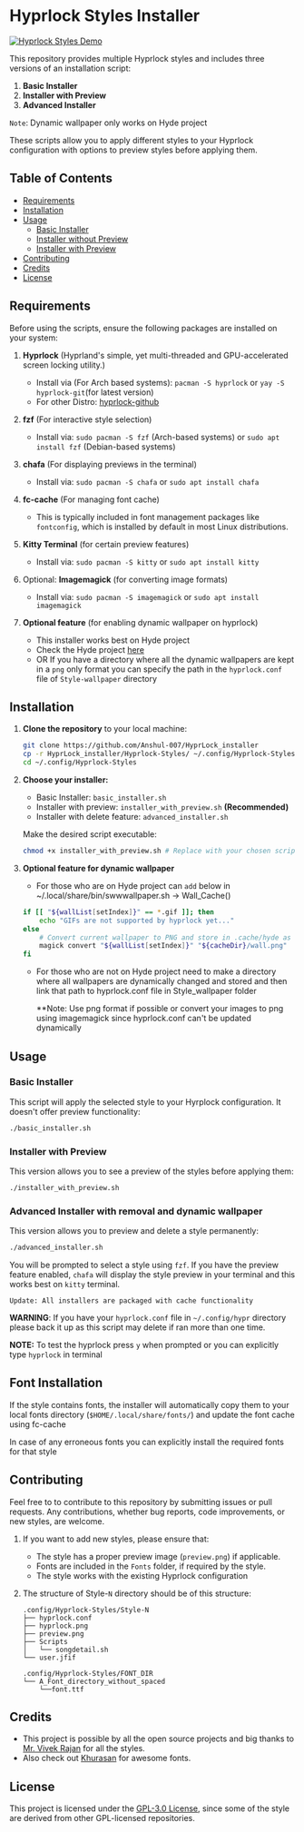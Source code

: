 # Hyprlock Styles Installer

[![Hyprlock Styles Demo](https://img.youtube.com/vi/4Qes9o3ifHQ/0.jpg)](https://www.youtube.com/watch?v=4Qes9o3ifHQ)


This repository provides multiple Hyprlock styles and includes three versions of an installation script:

1. **Basic Installer**
2. **Installer with Preview**
3. **Advanced Installer**

`Note`: Dynamic wallpaper only works on Hyde project

These scripts allow you to apply different styles to your Hyprlock configuration with options to preview styles before applying them.

## Table of Contents
- [Requirements](#requirements)
- [Installation](#installation)
- [Usage](#usage)
  - [Basic Installer](#basic-installer)
  - [Installer without Preview](#installer-without-preview)
  - [Installer with Preview](#installer-with-preview)
- [Contributing](#contributing)
- [Credits](#credits)
- [License](#license)

## Requirements

Before using the scripts, ensure the following packages are installed on your system:

1. **Hyprlock** (Hyprland's simple, yet multi-threaded and GPU-accelerated screen locking utility.)
    - Install via (For Arch based systems): `pacman -S hyprlock` or `yay -S hyprlock-git`(for latest version)
    - For other Distro: [hyprlock-github](https://github.com/hyprwm/hyprlock)

2. **fzf** (For interactive style selection)
   - Install via: `sudo pacman -S fzf` (Arch-based systems) or `sudo apt install fzf` (Debian-based systems)

3. **chafa** (For displaying previews in the terminal)
   - Install via: `sudo pacman -S chafa` or `sudo apt install chafa`

4. **fc-cache** (For managing font cache)
   - This is typically included in font management packages like `fontconfig`, which is installed by default in most Linux distributions.

5. **Kitty Terminal** (for certain preview features)
   - Install via: `sudo pacman -S kitty` or `sudo apt install kitty`

7. Optional: **Imagemagick** (for converting image formats)
    - Install via: `sudo pacman -S imagemagick` or `sudo apt install imagemagick`

6. **Optional feature** (for enabling dynamic wallpaper on hyprlock)
    - This installer works best on Hyde project 
    - Check the Hyde project [here](https://github.com/HyDE-Project/Hyde-cli?tab=readme-ov-file#installation)
    - OR If you have a directory where all the dynamic wallpapers are kept in a `png` only format you can specify the path in the `hyprlock.conf` file of `Style-wallpaper` directory
## Installation

1. **Clone the repository** to your local machine:

   ```bash
   git clone https://github.com/Anshul-007/HyprLock_installer
   cp -r HyprLock_installer/Hyprlock-Styles/ ~/.config/Hyprlock-Styles
   cd ~/.config/Hyprlock-Styles
    ```
2. **Choose your installer:**
    - Basic Installer: `basic_installer.sh`
    - Installer with preview: `installer_with_preview.sh` **(Recommended)**
    - Installer with delete feature: `advanced_installer.sh`

    Make the desired script executable:

    ```bash
    chmod +x installer_with_preview.sh # Replace with your chosen script
    ```
    
3. **Optional feature for dynamic wallpaper**
    - For those who are on Hyde project can `add` below in ~/.local/share/bin/swwwallpaper.sh -> Wall_Cache()
    ```bash
    if [[ "${wallList[setIndex]}" == *.gif ]]; then
        echo "GIFs are not supported by hyprlock yet..."
    else
        # Convert current wallpaper to PNG and store in .cache/hyde as wall.png
        magick convert "${wallList[setIndex]}" "${cacheDir}/wall.png"
    fi
    ```
    - For those who are not on Hyde project need to make a directory where all wallpapers are dynamically changed and stored and then link that path to hyprlock.conf file in Style_wallpaper folder

        **Note: Use png format if possible or convert your images to png using imagemagick since hyprlock.conf can't be updated dynamically
## Usage 

### Basic Installer
This script will apply the selected style to your Hyrplock configuration. It doesn't offer preview functionality:

```bash
./basic_installer.sh
```

### Installer with Preview
This version allows you to see a preview of the styles before applying them:

```bash
./installer_with_preview.sh
```

### Advanced Installer with removal and dynamic wallpaper
This version allows you to preview and delete a style permanently:

```bash
./advanced_installer.sh
```

You will be prompted to select a style using `fzf`. If you have the preview feature enabled, `chafa` will display the style preview in your terminal and this works best on `kitty` terminal.

`Update: All installers are packaged with cache functionality`

**WARNING**: If you have your `hyprlock.conf` file in `~/.config/hypr` directory please back it up as this script may delete if ran more than one time.

**NOTE:** To test the hyprlock press `y` when prompted or you can explicitly type `hyprlock` in terminal

## Font Installation 
If the style contains fonts, the installer will automatically copy them to your local fonts directory (`$HOME/.local/share/fonts/`) and update the font cache using fc-cache

In case of any erroneous fonts you can explicitly install the required fonts for that style

## Contributing 
Feel free to to contribute to this repository by submitting issues or pull requests. Any contributions, whether bug reports, code improvements, or new styles, are welcome.

1. If you want to add new styles, please ensure that:
    - The style has a proper preview image (`preview.png`) if applicable.
    - Fonts are included in the `Fonts` folder, if required by the style.
    - The style works with the existing Hyprlock configuration

2. The structure of Style-`N` directory should be of this structure:
    ```
    .config/Hyprlock-Styles/Style-N
    ├── hyprlock.conf
    ├── hyprlock.png
    ├── preview.png
    ├── Scripts
    │   └── songdetail.sh
    └── user.jfif

    .config/Hyprlock-Styles/FONT_DIR
    └── A_Font_directory_without_spaced
        └──font.ttf
    ```

## Credits
- This project is possible by all the open source projects and big thanks to [Mr. Vivek Rajan](https://github.com/MrVivekRajan/Hyprlock-Styles) for all the styles. 
- Also check out [Khurasan](https://fontesk.com/designer/syaf-rizal/) for awesome fonts.

## License
This project is licensed under the [GPL-3.0 License](https://www.gnu.org/licenses/gpl-3.0.en.html), since some of the style are derived from other GPL-licensed repositories.